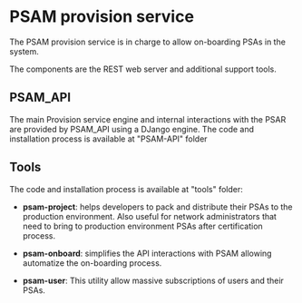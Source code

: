 # PSAM provision service

The PSAM provision service is in charge to allow on-boarding PSAs in the system.

The components are the REST web server and additional  support tools.

## PSAM_API
The main Provision service engine and internal interactions with the PSAR are provided by PSAM_API using a DJango engine.
The code and installation process is available at "PSAM-API" folder

## Tools
The code and installation process is available at "tools" folder:

- **psam-project**: helps developers to pack and distribute their PSAs to the production environment.
Also useful for network administrators that need to bring to production environment PSAs after
certification process.

- **psam-onboard**: simplifies the API interactions with PSAM allowing automatize the on-boarding
process.

- **psam-user**: This utility allow massive subscriptions of users and their PSAs.
